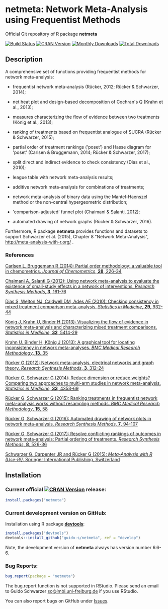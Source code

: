 # netmeta: Network Meta-Analysis using Frequentist Methods
Official Git repository of R package **netmeta**

[![Build Status](https://travis-ci.org/guido-s/netmeta.svg?branch=master)](https://travis-ci.org/guido-s/netmeta)
[![CRAN Version](http://www.r-pkg.org/badges/version/netmeta)](https://cran.r-project.org/package=netmeta)
[![Monthly Downloads](http://cranlogs.r-pkg.org/badges/netmeta)](http://cranlogs.r-pkg.org/badges/netmeta)
[![Total Downloads](http://cranlogs.r-pkg.org/badges/grand-total/netmeta)](http://cranlogs.r-pkg.org/badges/grand-total/netmeta)


## Description

A comprehensive set of functions providing frequentist methods for
network meta-analysis:

  - frequentist network meta-analysis (Rücker, 2012; Rücker &
    Schwarzer, 2014);

  - net heat plot and design-based decomposition of Cochran's Q (Krahn
    et al., 2013);

  - measures characterizing the flow of evidence between two
    treatments (König et al., 2013);

  - ranking of treatments based on frequentist analogue of SUCRA
    (Rücker & Schwarzer, 2015);

  - partial order of treatment rankings ('poset') and Hasse diagram
    for 'poset' (Carlsen & Bruggemann, 2014; Rücker & Schwarzer,
    2017);

  - split direct and indirect evidence to check consistency (Dias et
    al., 2010);

  - league table with network meta-analysis results;

  - additive network meta-analysis for combinations of treatments;

  - network meta-analysis of binary data using the Mantel-Haenszel
    method or the non-central hypergeometric distribution;

  - 'comparison-adjusted' funnel plot (Chaimani & Salanti, 2012);

  - automated drawing of network graphs (Rücker & Schwarzer, 2016).

Furthermore, R package **netmeta** provides functions and datasets to
support Schwarzer et al. (2015), Chapter 8 "Network Meta-Analysis",
http://meta-analysis-with-r.org/ .

### References

[Carlsen L, Bruggemann R (2014): Partial order methodology: a valuable tool in chemometrics. *Journal of Chemometrics*, **28**, 226-34](https://scholar.google.com/scholar?q=Partial+order+methodology%3A+a+valuable+tool+in+chemometrics)

[Chaimani A, Salanti G (2012): Using network meta-analysis to evaluate the existence of small-study effects in a network of interventions. *Research Synthesis Methods*, **3**, 161-76](https://scholar.google.com/scholar?q=Chaimani+Salanti+Using+network+meta-analysis+to+evaluate+the+existence+of+small-study+effects+in+a+network+of+interventions)

[Dias S, Welton NJ, Caldwell DM, Ades AE (2010): Checking consistency in mixed treatment comparison meta-analysis. *Statistics in Medicine*, **29**, 932-44](https://scholar.google.com/scholar?q=Checking+consistency+in+mixed+treatment+comparison+meta-analysis)

[König J, Krahn U, Binder H (2013): Visualizing the flow of evidence in network meta-analysis and characterizing mixed treatment comparisons. *Statistics in Medicine*, **32**, 5414-29](https://scholar.google.com/scholar?q=König+Krahn+Binder+2013+Visualizing+the+flow+of+evidence+in+network+meta-analysis+and+characterizing+mixed+treatment+comparisons)

[Krahn U, Binder H, König J (2013): A graphical tool for locating inconsistency in network meta-analyses. *BMC Medical Research Methodology*, **13**, 35](https://scholar.google.com/scholar?q=Krahn+Binder+König+2013+A+graphical+tool+for+locating+inconsistency+in+network+meta-analyses)

[Rücker G (2012): Network meta-analysis, electrical networks and graph theory. *Research Synthesis Methods*, **3**, 312-24](https://scholar.google.com/scholar?q=Rücker+2012+Network+meta-analysis+electrical+networks+and+graph+theory)

[Rücker G, Schwarzer G (2014): Reduce dimension or reduce weights? Comparing two approaches to multi-arm studies in network meta-analysis. *Statistics in Medicine*, **33**, 4353-69](https://scholar.google.com/scholar?q=Rücker+Schwarzer+2014+Reduce+dimension+or+reduce+weights)

[Rücker G, Schwarzer G (2015): Ranking treatments in frequentist network meta-analysis works without resampling methods. *BMC Medical Research Methodology*, **15**, 58](https://scholar.google.com/scholar?q=Rücker+Schwarzer+2015+Ranking+treatments+in+frequentist+network+meta-analysis+works+without+resampling+methods)

[Rücker G, Schwarzer G (2016): Automated drawing of network plots in network meta-analysis. *Research Synthesis Methods*, **7**, 94-107](https://scholar.google.com/scholar?q=Rücker+Schwarzer+2016+Automated+drawing+of+network+plots+in+network+meta-analysis)

[Rücker G, Schwarzer G (2017): Resolve conflicting rankings of outcomes in network meta-analysis: Partial ordering of treatments. *Research Synthesis Methods*, **8**, 526-36](https://scholar.google.com/scholar?q=Rücker+Schwarzer+2017+resolve+conflicting+rankings+of+outcomes+in+network+meta-analysis)

[Schwarzer G, Carpenter JR and Rücker G (2015): *Meta-Analysis with R (Use-R!)*. Springer International Publishing, Switzerland](http://www.springer.com/gp/book/9783319214153)



## Installation

### Current official [![CRAN Version](http://www.r-pkg.org/badges/version/netmeta)](https://cran.r-project.org/package=netmeta) release:
```r
install.packages("netmeta")
```

### Current development version on GitHub:

Installation using R package
[**devtools**](https://cran.r-project.org/package=devtools):
```r
install.packages("devtools")
devtools::install_github("guido-s/netmeta", ref = "develop")
```

Note, the development version of **netmeta** always has version number
6.6-6.


### Bug Reports:

```r
bug.report(package = "netmeta")
```

The bug.report function is not supported in RStudio. Please send an
email to Guido Schwarzer <sc@imbi.uni-freiburg.de> if you use RStudio.

You can also report bugs on GitHub under [Issues](https://github.com/guido-s/netmeta/issues).
